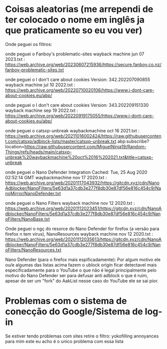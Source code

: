 # Coisas aleatorias (me arrependi de ter colocado o nome em inglês ja que praticamente so eu vou ver)
Onde peguei os filtros:

onde peguei o Fanboy's problematic-sites wayback machine jun 07 2023.txt : https://web.archive.org/web/20230607215936/https://secure.fanboy.co.nz/fanboy-problematic-sites.txt

onde peguei o I don't care about cookies Version: 342.202207090855 wayback machine jul 10 2022.txt : https://web.archive.org/web/20220710020106/https://www.i-dont-care-about-cookies.eu/abp/

onde peguei o I don't care about cookies Version: 343.202209151330 wayback machine sep 19 2022.txt : https://web.archive.org/web/20220919175055/https://www.i-dont-care-about-cookies.eu/abp/

onde peguei o catsxp-unbreak waybackmachine oct 16 2021.txt : https://web.archive.org/web/20211016002424/https://raw.githubusercontent.com/catsxp/adblock-lists/master/catsxp-unbreak.txt
abp:subscribe?location=https://raw.githubusercontent.com/MiguelNinja19/Random-Things/refs/heads/main/catsxp-unbreak%20waybackmachine%20oct%2016%202021.txt&title=catsxp-unbreak

onde peguei o Nano Defender Integration  Cached: Tue, 25 Aug 2020 02:52:14 GMT waybackmachine nov 17 2020.txt : https://web.archive.org/web/20201117043932/https://gitcdn.xyz/cdn/NanoAdblocker/NanoFilters/5e63d1a37cdb3e277f8db30e87df56e816c454c9/NanoMirror/NanoDefender.txt

onde peguei o Nano Filters wayback machine nov 12 2020.txt : https://web.archive.org/web/20201112023451/https://gitcdn.xyz/cdn/NanoAdblocker/NanoFilters/5e63d1a37cdb3e277f8db30e87df56e816c454c9/NanoFilters/NanoBase.txt

Onde peguei o ngç do resorce do Nano Defender for firefox (a versão para firefox n tem virus), NanoResources wayback machine nov 12 2020.txt : https://web.archive.org/web/20201112035613/https://gitcdn.xyz/cdn/NanoAdblocker/NanoFilters/5e63d1a37cdb3e277f8db30e87df56e816c454c9/NanoFilters/NanoResources.txt

Nano Defender (para o firefox mais espificadamente):
Por algum motivo ele ou/e algumas das listas acima fazem o ublock origin ficar detectavel mais especificadamente para o YouTube o que não é legal principalmente pelo motivo do Nano Defender ser para defusar anti adblock o que é ruim, apesar de ser um "fork" do AakList nesse caso do YouTube ele se sai pior.

# Problemas com o sistema de conecção do Google/Sistema de log-in
Se estiver tendo problemas com sites retire o filtro: yokofilling annoyances
para mim este eu acho é o unico problema com essa lista
